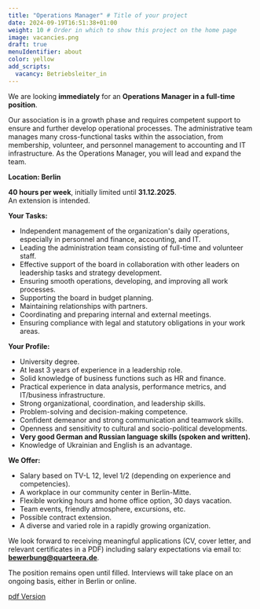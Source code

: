 ```yaml
---
title: "Operations Manager" # Title of your project
date: 2024-09-19T16:51:38+01:00
weight: 10 # Order in which to show this project on the home page
image: vacancies.png
draft: true
menuIdentifier: about
color: yellow
add_scripts:
  vacancy: Betriebsleiter_in
---
```


We are looking **immediately** for an **Operations Manager in a full-time position**.

Our association is in a growth phase and requires competent support to ensure and further develop operational processes. The administrative team manages many cross-functional tasks within the association, from membership, volunteer, and personnel management to accounting and IT infrastructure. As the Operations Manager, you will lead and expand the team.

**Location: Berlin**

**40 hours per week**, initially limited until **31.12.2025**.  
An extension is intended.

**Your Tasks:**

- Independent management of the organization's daily operations, especially in personnel and finance, accounting, and IT.
- Leading the administration team consisting of full-time and volunteer staff.
- Effective support of the board in collaboration with other leaders on leadership tasks and strategy development.
- Ensuring smooth operations, developing, and improving all work processes.
- Supporting the board in budget planning.
- Maintaining relationships with partners.
- Coordinating and preparing internal and external meetings.
- Ensuring compliance with legal and statutory obligations in your work areas.

**Your Profile:**

- University degree.
- At least 3 years of experience in a leadership role.
- Solid knowledge of business functions such as HR and finance.
- Practical experience in data analysis, performance metrics, and IT/business infrastructure.
- Strong organizational, coordination, and leadership skills.
- Problem-solving and decision-making competence.
- Confident demeanor and strong communication and teamwork skills.
- Openness and sensitivity to cultural and socio-political developments.
- **Very good German and Russian language skills (spoken and written).**
- Knowledge of Ukrainian and English is an advantage.

**We Offer:**

- Salary based on TV-L 12, level 1/2 (depending on experience and competencies).
- A workplace in our community center in Berlin-Mitte.
- Flexible working hours and home office option, 30 days vacation.
- Team events, friendly atmosphere, excursions, etc.
- Possible contract extension.
- A diverse and varied role in a rapidly growing organization.

We look forward to receiving meaningful applications (CV, cover letter, and relevant certificates in a PDF) including salary expectations via email to: **bewerbung@quarteera.de**.

The position remains open until filled. Interviews will take place on an ongoing basis, either in Berlin or online.

[pdf Version](https://quarteera.de/files/stelle/Betriebsleiter_in.pdf)
